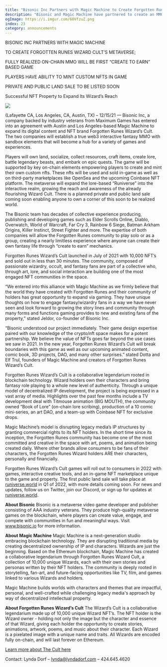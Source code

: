 ```yaml
---
title: "Bisonic Inc Partners with Magic Machine to Create Forgotten Runes Wizard's Cult Metaverse - Create-to-earn MMO"
description: "Bisonic and Magic Machine have partnered to create an MMO-RPG create-to-earn metaverse game in the world of the Forgotten Runes Wizards"
ogImage: https://i.imgur.com/60VfzuZ.png
index: 23
category: announcements
---
```


BISONIC INC PARTNERS WITH MAGIC MACHINE

TO CREATE FORGOTTEN RUNES WIZARD CULT’S METAVERSE;

FULLY REALIZED ON-CHAIN MMO WILL BE FIRST “CREATE TO EARN” BASED GAME

PLAYERS HAVE ABILITY TO MINT CUSTOM NFTS IN GAME

PRIVATE AND PUBLIC LAND SALE TO BE LISTED SOON

Successful NFT Property to Expand Its Wizard’s Reach

![](https://runiverse.world/wp-content/themes/runiverse/images/Runiverse_Battle.gif)

(Lafayette CA, Los Angeles, CA, Austin, TX) – 12/15/21 — Bisonic Inc, a company backed by industry veterans from Maximum Games has entered into an agreement with Austin and Los Angeles-based Magic Machine to expand its digital content and NFT brand Forgotten Runes Wizard’s Cult. The two companies will establish a true web3 interactive fantasy MMO with sandbox elements that will become a hub for a variety of games and experiences.

Players will own land, socialize, collect resources, craft items, create lore, battle legendary beasts, and embark on epic quests. The game will be supported by key on-chain elements empowering players to create and mint their own custom nfts. These nfts will be used and sold in-game as well as on third-party marketplaces like OpenSea and the upcoming Coinbase NFT platform. The metaverse will expand the lore-based “Runiverse” into the interactive realm, growing the reach and awareness of the already flourishing Wizard Cult. There is a planned private and public land sale coming soon enabling anyone to own a corner of this soon to be realized world.

The Bisonic team has decades of collective experience producing, publishing and developing games such as Elder Scrolls Online, Diablo, Overwatch, World of Warcraft, Far Cry 3, Rainbow 6 Siege, Batman Arkham Origins, Killer Instinct, Street Fighter and more. The expertise of both companies will allow the Forgotten Runes community to play solo or as a group, creating a nearly limitless experience where anyone can create their own fantasy life through “create to earn” mechanics.

Forgotten Runes Wizard’s Cult launched in July of 2021 with 10,000 NFT’s and sold out in less than 30 minutes. The community, composed of passionate wizardry, occult, and fantasy fans are part of a collective who, through art, lore, and social interaction are building one of the most engaged NFT communities in the space.

“We entered into this alliance with Magic Machine as we firmly believe that the world they have created with Forgotten Runes and their community of holders has great opportunity to expand via gaming. They have unique thoughts on how to engage fantasy/wizardry fans in a way we have never seen and look forward to growing the story lines and community through many forms and functions gaming provides to new and existing fans of the property,” stated Jeldor, co-founder of Bisonic Inc.

“Bisonic understood our project immediately. Their game design expertise paired with our knowledge of the crypto/nft space makes for a potent partnership. We believe the value of NFTs goes far beyond the use cases we saw in 2021. In the new year, Forgotten Runes Wizard’s Cult will break boundaries with this game as well as our upcoming animated content, comic book, 3D projects, DAO, and many other surprises.” stated Dotta and Elf Trul, founders of Magic Machine and creators of Forgotten Runes Wizard’s Cult.

Forgotten Runes Wizard’s Cult is a collaborative legendarium rooted in blockchain technology. Wizard holders own their characters and bring fantasy role playing to a whole new level of authenticity. Through a unique model of decentralized IP development, the project is being expressed in a vast array of media. Highlights over the past few months include a TV development deal with Titmouse animation (BIG MOUTH), the community owned “Book of Lore” (on-chain lore scribing), production of a 10 comic mini-series, an art DAO, and a team-up with Coinbase NFT for exclusive drops.

Magic Machine’s model is disrupting legacy media’s IP structures by granting commercial rights to its NFT holders. In the short time since its inception, the Forgotten Runes community has become one of the most committed and creative in the space with art, poems, and animation being created daily. Where other brands allow consumers to be fans of their characters, the Forgotten Runes Wizard holders ARE their characters, personally and financially.

Forgotten Runes Wizard’s Cult games will roll out to consumers in 2022 with games, interactive creative tools, and an in-game NFT marketplace unique to the game and property. The first public land sale will take place at [runiverse.world](https://runiverse.world/) in Q1 of 2022, with more details coming soon. For news and updates, follow us on Twitter, join our Discord, or sign up for updates at [runiverse.world](https://runiverse.world/).

**About Bisonic**
Bisonic is a metaverse video game developer and publisher consisting of AAA industry veterans. They produce high-quality metaverse games on the blockchain, where players can create value, engage, and compete with communities in fun and meaningful ways. Visit www.bisonic.io for more information.

**About Magic Machine**
Magic Machine is a next-generation studio embracing blockchain technology. They are disrupting traditional media by creating decentralized ownership of IP and characters. Wizards are just the beginning. Based on the Ethereum blockchain, Magic Machine has created a collaborative legendarium through Forgotten Runes Wizard Cult, a collection of 10,000 unique Wizards, each with their own stories and personas written by their NFT holders. The community is deeply rooted in storytelling, fan-art, and future-facing opportunities like TV, film, and games linked to various Wizards and holders.

Magic Machine builds worlds with characters and themes that are impactful, personal, and well-crafted while challenging legacy media's approach by way of decentralized intellectual property.

**About Forgotten Runes Wizard’s Cult**
The Wizard’s Cult is a collaborative legendarium made up of 10,000 unique Wizard NFT’s. The NFT holder is the Wizard owner - holding not only the image but the character and essence of that Wizard, giving each holder the opportunity to create stories, animations, artwork, poems, and music about their character. Each Wizard is a pixelated image with a unique name and traits. All Wizards are encoded fully on-chain, and will last forever on Ethereum.

[Learn more about The Cult here](https://www.forgottenrunes.com/wtf)

Contact: Lynda Dorf – lynda@lyndadorf.com – 424.645.4620
